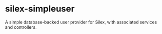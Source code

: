 silex-simpleuser
================

A simple database-backed user provider for Silex, with associated services and controllers.